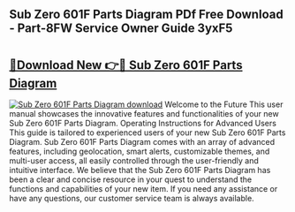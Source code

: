 ## Sub Zero 601F Parts Diagram PDf Free Download - Part-8FW Service Owner Guide 3yxF5

# <h2><a href="http://dfo8ff.blite.top/?on=Sub+Zero+601F+Parts+Diagram">🔗Download New 👉🔴 Sub Zero 601F Parts Diagram</a></h2>

[![Sub Zero 601F Parts Diagram download](https://i.imgur.com/lujVjoI.png)](http://dfo8ff.blite.top/?on=Sub+Zero+601F+Parts+Diagram)
Welcome to the Future This user manual showcases the innovative features and functionalities of your new Sub Zero 601F Parts Diagram. Operating Instructions for Advanced Users This guide is tailored to experienced users of your new Sub Zero 601F Parts Diagram. Sub Zero 601F Parts Diagram comes with an array of advanced features, including geolocation, smart alerts, customizable themes, and multi-user access, all easily controlled through the user-friendly and intuitive interface. We believe that the Sub Zero 601F Parts Diagram has been a clear and concise resource in your quest to understand the functions and capabilities of your new item. If you need any assistance or have any questions, our customer service team is always available.
